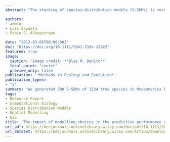 ```yaml
---
abstract: "The stacking of species‐distribution models (S‐SDMs) is receiving attention by conservation researchers because this approach is capable of simultaneously predicting species richness and composition. However, the steps required to build S‐SDMs implies at least two choices that influence its predictive performance which have not been extensively assessed: the selection of the modelling algorithm and the application of a threshold to transform the species‐distribution models into binary maps to be added together to build the final S‐SDM. Our goal was to provide guidelines concerning the best combinations of modelling algorithms and thresholds with which to build more accurate S‐SDMs. We generated 380 S‐SDMs of 1224 tree species in Mesoamerica by combining 19 distribution modelling methods with 20 different thresholds using presence‐only data from the Global Biodiversity Information Facility. We compared the predicted richness and composition with inventory data obtained from the BIOTREE‐NET forest plot database. We designed two indicators of predictive performance that were based on the diversity factors used to measure species turnover: a (shared species between the observed and predicted compositions), b and c (the exclusive species of the predicted and observed compositions respectively) and compared them with the Sorensen and Beta‐Simpson turnover measures. Our proposed indexes and the Sorensen index proved suitable as indicators of predictive performance for S‐SDMs, whereas the Beta‐Simpson turnover measure presented issues that would prevent its application to evaluate S‐SDMs. Some modelling methods – especially machine learning and ensemble model forecasting methods performed significantly better than others in minimizing the error in predicted richness and composition. Our results also points out that restrictive thresholds (with high omission errors) lead to more accurate S‐SDMs in terms of species richness and composition. Here, we demonstrate that particular combinations of modelling methods and thresholds provide results with higher predictive performance. These results provide clear modelling guidelines that will help S‐SDM modellers to select the appropriate combination of modelling methods and thresholds to build more accurate S‐SDMs, and therefore will have a positive impact on the quality of the diversity models used to assist conservation planning."

authors:
- admin
- Luis Cayuela
- Fabio S. Albuquerque

date: "2013-03-06T00:00:00Z"
doi: "https://doi.org/10.1111/2041-210x.12022"
featured: true
image:
  caption: 'Image credit: **Blas M. Benito**'
  focal_point: "center"
  preview_only: false
publication: '*Methods in Ecology and Evolution*'
publication_types:
- "2"
summary: "We generated 380 S‐SDMs of 1224 tree species in Mesoamerica by combining 19 distribution modelling methods with 20 different thresholds using presence‐only data from the Global Biodiversity Information Facility. We compared the predicted richness and composition with inventory data obtained from the BIOTREE‐NET forest plot database. We designed two indicators of predictive performance that were based on the diversity factors used to measure species turnover: a (shared species between the observed and predicted compositions), b and c (the exclusive species of the predicted and observed compositions respectively) and compared them with the Sorensen and Beta‐Simpson turnover measures. Some modelling methods – especially machine learning and ensemble model forecasting methods performed significantly better than others in minimizing the error in predicted richness and composition. Our results also indicate that restrictive thresholds (with high omission errors) lead to more accurate S‐SDMs in terms of species richness and composition. Here, we demonstrate that particular combinations of modelling methods and thresholds provide results with higher predictive performance."
tags:
- Research Papers
- Computational Ecology
- Species Distribution Models
- Spatial Modelling
- GIS
title: 'The impact of modelling choices in the predictive performance of richness maps derived from species‐distribution models: guidelines to build better diversity models'
url_pdf: https://besjournals.onlinelibrary.wiley.com/doi/pdf/10.1111/2041-210x.12022
url_dataset: https://besjournals.onlinelibrary.wiley.com/action/downloadSupplement?doi=10.1111%2F2041-210x.12022&file=mee312022-sup-0001-AppendixS1-S2.zip
---
```


